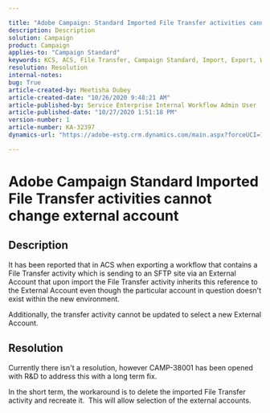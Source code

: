 ```yaml
---

title: "Adobe Campaign: Standard Imported File Transfer activities cannot change external account"  
description: Description  
solution: Campaign  
product: Campaign  
applies-to: "Campaign Standard"  
keywords: KCS, ACS, File Transfer, Campaign Standard, Import, Export, Workflow  
resolution: Resolution  
internal-notes:   
bug: True  
article-created-by: Meetisha Dubey  
article-created-date: "10/26/2020 9:48:21 AM"  
article-published-by: Service Enterprise Internal Workflow Admin User  
article-published-date: "10/27/2020 1:51:18 PM"  
version-number: 1  
article-number: KA-32397  
dynamics-url: "https://adobe-estg.crm.dynamics.com/main.aspx?forceUCI=1&pagetype=entityrecord&etn=knowledgearticle&id=e5b27b3c-7017-eb11-a812-000d3a593b88"

---
```


# Adobe Campaign Standard Imported File Transfer activities cannot change external account

## Description

It has been reported that in ACS when exporting a workflow that contains a File Transfer activity which is sending to an SFTP site via an External Account that upon import the File Transfer activity inherits this reference to the External Account even though the particular account in question doesn't exist within the new environment.

Additionally, the transfer activity cannot be updated to select a new External Account.

## Resolution

Currently there isn't a resolution, however CAMP-38001 has been opened with R&D to address this with a long term fix.

In the short term, the workaround is to delete the imported File Transfer activity and recreate it.  This will allow selection of the external accounts.
